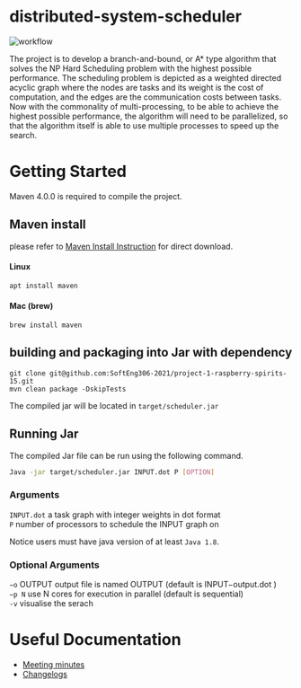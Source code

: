 # distributed-system-scheduler
![workflow](https://github.com/Neville-Loh/distributed-system-scheduler/actions/workflows/maven.yml/badge.svg)

The project is to develop a branch-and-bound, or A* type algorithm that solves the NP Hard Scheduling problem with the highest possible performance.
The scheduling problem is depicted as a weighted directed acyclic graph where the nodes are tasks and its weight is the cost of computation, 
and the edges are the communication costs between tasks. Now with the commonality of multi-processing, to be able to achieve the highest 
possible performance, the algorithm will need to be parallelized, so that the algorithm itself is able to use multiple processes to speed up the search.

# Getting Started
Maven 4.0.0 is required to compile the project.

## Maven install
please refer to [Maven Install Instruction](https://maven.apache.org/download.cgi) for direct download.

#### Linux
```bash
apt install maven
```

#### Mac (brew)
```
brew install maven
```

## building and packaging into Jar with dependency
```
git clone git@github.com:SoftEng306-2021/project-1-raspberry-spirits-15.git
mvn clean package -DskipTests
```

The compiled jar will be located in `target/scheduler.jar`


## Running Jar
The compiled Jar file can be run using the following command.
```bash
Java -jar target/scheduler.jar INPUT.dot P [OPTION]
```

### Arguments
`INPUT.dot`   a  task  graph  with  integer  weights  in  dot  format  
`P` number  of  processors  to  schedule  the INPUT graph on


Notice users must have java version of at least `Java 1.8`.
### Optional Arguments
`−o` OUTPUT output file is named OUTPUT (default is INPUT−output.dot )  
`−p N` use N cores for execution in parallel (default is sequential)  
`-v` visualise the serach







# Useful Documentation
- [Meeting minutes](https://github.com/SoftEng306-2021/project-1-raspberry-spirits-15/wiki/Meeting-minutes)
- [Changelogs](https://github.com/SoftEng306-2021/project-1-raspberry-spirits-15/wiki/Changelog)

